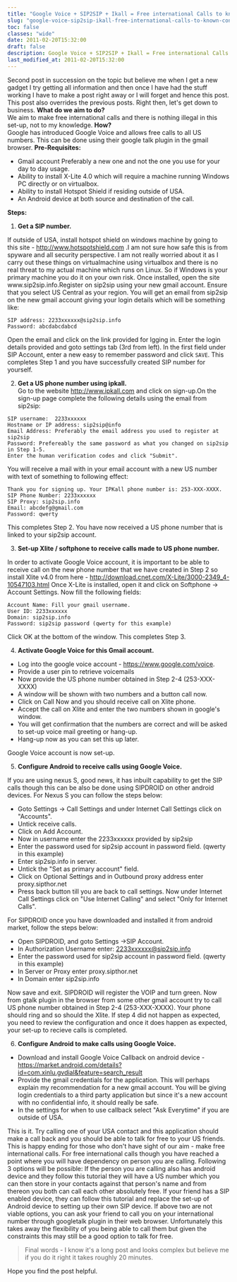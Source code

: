 ```yaml
---
title: "Google Voice + SIP2SIP + Ikall = Free international Calls to known contacts"
slug: "google-voice-sip2sip-ikall-free-international-calls-to-known-contacts"
toc: false
classes: "wide"
date: 2011-02-20T15:32:00
draft: false
description: Google Voice + SIP2SIP + Ikall = Free international Calls to known contacts
last_modified_at: 2011-02-20T15:32:00
---
```

Second post in succession on the topic but believe me when I get a new gadget I try getting all information and then once I have had the stuff working I have to make a post right away or I will forget and hence this post. This post also overrides the previous posts.
Right then, let's get down to business.
<strong>What do we aim to do?</strong><br>
We aim to make free international calls and there is nothing illegal in this set-up, not to my knowledge.
<strong>How?</strong><br>
Google has introduced Google Voice and allows free calls to all US numbers. This can be done using their google talk plugin in the gmail browser.
<strong>Pre-Requisites:</strong>
<ul>
<li>Gmail account Preferably a new one and not the one you use for your day to day usage.</li>
<li>Ability to install X-Lite 4.0 which will require a machine running Windows PC directly or on virtualbox.</li>
<li>Ability to install Hotspot Shield if residing outside of USA.</li>
<li>An Android device at both source and destination of the call.</li>
</ul>
<strong>Steps:</strong>
<ol>
<li><strong>Get a SIP number.</strong></li>
</ol>
If outside of USA, install hotspot shield on windows machine by going to this site - <a href="http://www.hotspotshield.com">http://www.hotspotshield.com</a> .I am not sure how safe this is from spyware and all security perspective.  I am not really worried about it as I carry out these things on virtualmachine using virtualbox and there is no real threat to my actual machine which runs  on Linux. So if Windows is your primary machine you do it on your own risk.
Once installed, open the site www.sip2sip.info.Register on sip2sip using your new gmail account. Ensure that you select US Central as your region.
You will get an email from sip2sip on the new gmail account giving your login details which will be something like:
<pre><code class="language-note_black">SIP address: 2233xxxxxx@sip2sip.info
Password: abcdabcdabcd
</code></pre>
Open the email and click on the link provided for lgging in. Enter the login details provided and goto settings tab (3rd from left).
In the first field under SIP Account, enter a new easy to remember password and click <code>SAVE</code>.
This completes Step 1 and you have successfully created SIP number for yourself.
<ol start="2">
<li><strong>Get a US phone number using ipkall.</strong><br>
Go to the website <a href="http://www.ipkall.com">http://www.ipkall.com</a> and click on sign-up.On the sign-up page complete the following details using the email from sip2sip:</li>
</ol>
<pre><code class="language-note_black">SIP username:  2233xxxxxx
Hostname or IP address: sip2sip@info  
Email Address: Preferably the email address you used to register at sip2sip
Password: Prefereably the same password as what you changed on sip2sip in Step 1-5.
Enter the human verification codes and click &quot;Submit&quot;.
</code></pre>
You will receive a mail with in your email account with a new US number with text of something to following effect:
<pre><code class="language-note">Thank you for signing up. Your IPKall phone number is: 253-XXX-XXXX.
SIP Phone Number: 2233xxxxxx
SIP Proxy: sip2sip.info
Email: abcdefg@gmail.com
Password: qwerty
</code></pre>
This completes Step 2. You have now received a US phone number that is linked to your sip2sip account.
<ol start="3">
<li><strong>Set-up Xlite / softphone to receive calls made to US phone number.</strong></li>
</ol>
In order to activate Google Voice account, it is important to be able to receive call on the new phone number that we have created in Step 2 so install Xlite v4.0 from here - <a href="http://download.cnet.com/X-Lite/3000-2349_4-10547103.html">http://download.cnet.com/X-Lite/3000-2349_4-10547103.html</a>
Once X-Lite is installed, open it and click on Softphone -&gt; Account Settings. Now fill the following fields:
<pre><code class="language-note_black">Account Name: Fill your gmail username.
User ID: 2233xxxxxx
Domain: sip2sip.info
Password: sip2sip password (qwerty for this example)
</code></pre>
Click OK at the bottom of the window. This completes Step 3.
<ol start="4">
<li><strong>Activate Google Voice for this Gmail account.</strong></li>
</ol>
<ul>
<li>Log into the google voice account - <a href="https://www.google.com/voice">https://www.google.com/voice</a>.</li>
<li>Provide a user pin to retrieve voicemails</li>
<li>Now provide the US phone number obtained in Step 2-4 (253-XXX-XXXX)</li>
<li>A window will be shown with two numbers and a button call now.</li>
<li>Click on Call Now and you should receive call on Xlite phone.</li>
<li>Accept the call on Xlite and enter the two numbers shown in google's window.</li>
<li>You will get confirmation that the numbers are correct and will be asked to set-up voice mail greeting or hang-up.</li>
<li>Hang-up now as you can set this up later.</li>
</ul>
Google Voice account is now set-up.
<ol start="5">
<li><strong>Configure Android to receive calls using Google Voice.</strong></li>
</ol>
If you are using nexus S, good news, it has inbuilt capability to get the SIP calls though this can be also be done using SIPDROID on other android devices. For Nexus S you can follow the steps below:
<ul>
<li>Goto Settings -&gt; Call Settings and under Internet Call Settings click on &quot;Accounts&quot;.</li>
<li>Untick receive calls.</li>
<li>Click on Add Account.</li>
<li>Now in username enter the 2233xxxxxx provided by sip2sip</li>
<li>Enter the password used for sip2sip account in password field. (qwerty in this example)</li>
<li>Enter sip2sip.info in server.</li>
<li>Untick the &quot;Set as primary account&quot; field.</li>
<li>Click on Optional Settings and in Outbound proxy address enter proxy.sipthor.net</li>
<li>Press back button till you are back to call settings. Now under Internet Call Settings click on &quot;Use Internet Calling&quot; and select &quot;Only for Internet Calls&quot;.</li>
</ul>
For  SIPDROID once you have downloaded and installed it from android market, follow the steps below:
<ul>
<li>Open SIPDROID, and goto Settings -&gt;SIP Account.</li>
<li>In Authorization Username enter: <a href="mailto:2233xxxxxx@sip2sip.info">2233xxxxxx@sip2sip.info</a></li>
<li>Enter the password used for sip2sip account in password field. (qwerty in this example)</li>
<li>In Server or Proxy enter proxy.sipthor.net</li>
<li>In Domain enter sip2sip.info</li>
</ul>
Now save and exit. SIPDROID will register the VOIP and turn green.
Now from gtalk plugin in the browser from some other gmail account try to call US phone number obtained in Step 2-4 (253-XXX-XXXX). Your phone should ring and so should the Xlite.
If step 4 did not happen as expected, you need to review the configuration and once it does happen as expected, your set-up to recieve calls is completed.
<ol start="6">
<li><strong>Configure Android to make calls using Google Voice.</strong></li>
</ol>
<ul>
<li>Download and install Google Voice Callback on android device - <a href="https://market.android.com/details?id=com.xinlu.gvdial&amp;feature=search_result">https://market.android.com/details?id=com.xinlu.gvdial&amp;feature=search_result</a></li>
<li>Provide the gmail credentials for the application. This will perhaps explain my recommendation for a new gmail account. You will be giving login credentials to a third party application but since it's a new account with no confidential info, it should really be safe.</li>
<li>In the settings for when to use callback select &quot;Ask Everytime&quot; if you are outside of USA.</li>
</ul>
This is it. Try calling one of your USA contact and this application should make a call back and you should be able to talk for free to your US friends.
This is happy ending for those who don't have sight of our aim - make free international calls. For free international calls though you have reached a point where you will have dependency on person you are calling. Following 3 options will be possible:
If the person you are calling also has android device and they follow this tutorial they will have a US number which you can then store in your contacts against that person's name and from thereon you both can call each other absolutely free.
If your friend has a SIP enabled device, they can follow this tutorial and replace the set-up of Android device to setting up their own SIP device.
If above two are not viable options, you can ask your friend to call you on your international number through googletalk plugin in their web browser. Unfortunately this takes away the flexibility of you being able to call them but given the constraints this may still be a good option to talk for free.
<blockquote>
Final words - I know it's a long post and looks complex but believe me if you do it right it takes roughly 20 minutes.
</blockquote>
Hope you find the post helpful.
